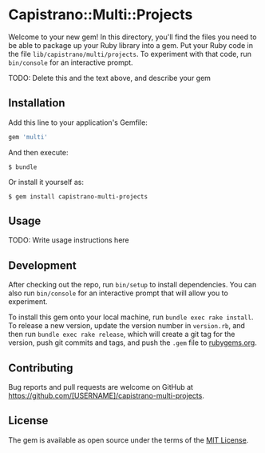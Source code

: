# Capistrano::Multi::Projects

Welcome to your new gem! In this directory, you'll find the files you need to be able to package up your Ruby library into a gem. Put your Ruby code in the file `lib/capistrano/multi/projects`. To experiment with that code, run `bin/console` for an interactive prompt.

TODO: Delete this and the text above, and describe your gem

## Installation

Add this line to your application's Gemfile:

```ruby
gem 'multi'
```

And then execute:

    $ bundle

Or install it yourself as:

    $ gem install capistrano-multi-projects

## Usage

TODO: Write usage instructions here

## Development

After checking out the repo, run `bin/setup` to install dependencies. You can also run `bin/console` for an interactive prompt that will allow you to experiment.

To install this gem onto your local machine, run `bundle exec rake install`. To release a new version, update the version number in `version.rb`, and then run `bundle exec rake release`, which will create a git tag for the version, push git commits and tags, and push the `.gem` file to [rubygems.org](https://rubygems.org).

## Contributing

Bug reports and pull requests are welcome on GitHub at https://github.com/[USERNAME]/capistrano-multi-projects.


## License

The gem is available as open source under the terms of the [MIT License](http://opensource.org/licenses/MIT).

